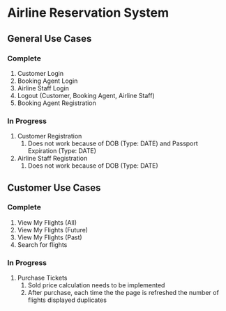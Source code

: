 # Airline Reservation System

## General Use Cases

### Complete

1. Customer Login
1. Booking Agent Login
1. Airline Staff Login
1. Logout (Customer, Booking Agent, Airline Staff)
1. Booking Agent Registration

### In Progress

1. Customer Registration
    1. Does not work because of DOB (Type: DATE) and Passport Expiration (Type: DATE)
1. Airline Staff Registration
    1. Does not work because of DOB (Type: DATE)

## Customer Use Cases

### Complete

1. View My Flights (All)
1. View My Flights (Future)
1. View My Flights (Past)
1. Search for flights

### In Progress
1. Purchase Tickets
    1. Sold price calculation needs to be implemented
    1. After purchase, each time the the page is refreshed the number of flights displayed duplicates
